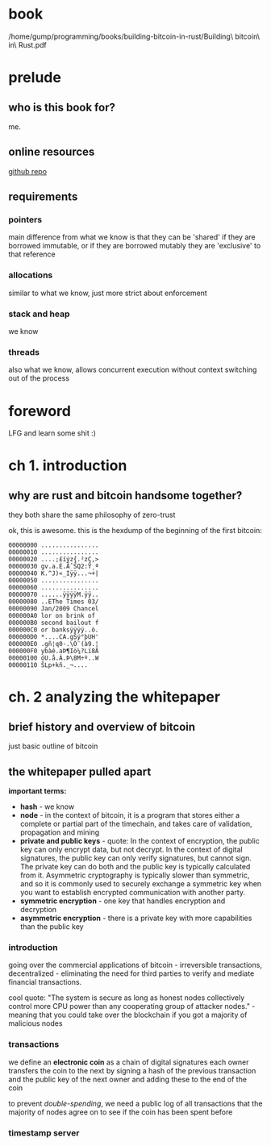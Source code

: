 # book
/home/gump/programming/books/building-bitcoin-in-rust/Building\ bitcoin\ in\ Rust.pdf
# prelude
## who is this book for?
me.
## online resources
[github repo](https://github.com/braiins/building-bitcoin-in-rust)
## requirements
### pointers
main difference from what we know is that they can be 'shared' if they are borrowed immutable, or if they are borrowed mutably they are 'exclusive' to that reference
### allocations
similar to what we know, just more strict about enforcement
### stack and heap
we know
### threads
also what we know, allows concurrent execution without context switching out of the process
# foreword
LFG and learn some shit :)
# ch 1. introduction
## why are rust and bitcoin handsome together?
they both share the same philosophy of zero-trust

ok, this is awesome. this is the hexdump of the beginning of the first bitcoin:
```
00000000 ................
00000010 ................
00000020 ....;£íýz{.²zÇ,>
00000030 gv.a.È.ÃˆŠQ2:Ÿ¸ª
00000040 K.^J)«_Iÿÿ...¬+|
00000050 ................
00000060 ................
00000070 ......ÿÿÿÿM.ÿÿ..
00000080 ..EThe Times 03/
00000090 Jan/2009 Chancel
000000A0 lor on brink of 
000000B0 second bailout f
000000C0 or banksÿÿÿÿ..ò.
000000D0 *....CA.gŠý°þUH'
000000E0 .gñ¦q0·.\Ö¨(à9.¦
000000F0 ybàê.aÞ¶Iö¼?Lï8Ä
00000100 óU.å.Á.Þ\8M÷º..W
00000110 ŠLp+kñ._¬....
```
# ch. 2 analyzing the whitepaper
## brief history and overview of bitcoin
just basic outline of bitcoin
## the whitepaper pulled apart
__important terms:__
- __hash__ - we know
- __node__ - in the context of bitcoin, it is a program that stores either a complete or partial part of the timechain, and takes care of validation, propagation and mining
- __private and public keys__ - quote:
    In the context of encryption, the public key can only encrypt data, but not decrypt. In the context of digital signatures, the public key can only verify signatures, but cannot sign. The private key can do both and the public key is typically calculated from it. Asymmetric cryptography is typically slower than symmetric, and so it is commonly used to securely exchange a symmetric key when you want to establish encrypted communication with another party.
- __symmetric encryption__ - one key that handles encryption and decryption
- __asymmetric encryption__ - there is a private key with more capabilities than the public key
### introduction
going over the commercial applications of bitcoin - irreversible transactions, decentralized - eliminating the need for third parties to verify and mediate financial transactions.

cool quote:
"The system is secure as long as honest nodes collectively control more CPU power than any cooperating group of attacker nodes." - meaning that you could take over the blockchain if you got a majority of malicious nodes
### transactions
we define an __electronic coin__ as a chain of digital signatures
    each owner transfers the coin to the next by signing a hash of the previous transaction and the public key of the next owner and adding these to the end of the coin

to prevent _double-spending_, we need a public log of all transactions that the majority of nodes agree on to see if the coin has been spent before
### timestamp server

